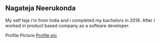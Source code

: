 ## Nagateja Neerukonda

My self teja i'm from India  and i completed my bachelors in 2018.
After i worked in product based company as a softeare developer.

Profile Picture [Profile  pic](tejaprofilepic.jpg)